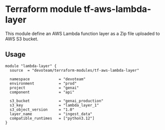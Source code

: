# Terraform module tf-aws-lambda-layer

This module define an AWS Lambda function layer as a Zip file uploaded to AWS S3 bucket.

## Usage

```
module "lambda-layer" {
  source  = "devoteam/terraform-modules/tf-aws-lambda-layer"

  namespace             = "devoteam"
  environment           = "prod"
  project               = "genai"
  component             = "api"

  s3_bucket             = "genai_production"
  s3_key                = "lambda_layer_1"
  s3_object_version     = "1.0"
  layer_name            = "ingest_data"
  compatible_runtimes   = ["python3.12"]
}
```